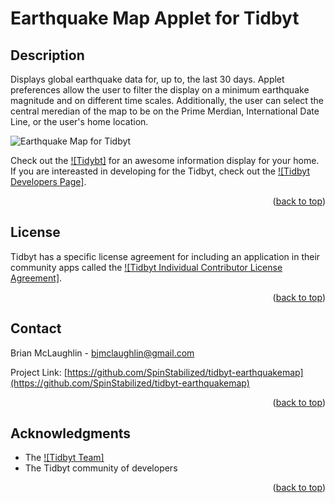 <!-- Improved compatibility of back to top link: See: https://github.com/othneildrew/Best-README-Template/pull/73 -->
<a name="readme-top"></a>

# Earthquake Map Applet for Tidbyt

## Description
Displays global earthquake data for, up to, the last 30 days. Applet preferences allow the user to filter the display on a minimum earthquake magnitude and on different time scales. Additionally, the user can select the central meredian of the map to be on the Prime Merdian, International Date Line, or the user's home location.

![Earthquake Map for Tidbyt](earthquake_map.webp)

Check out the [![Tidybt]][tidbyt-url] for an awesome information display for your home. If you are intereasted in developing for the Tidbyt, check out the [![Tidbyt Developers Page]][tidbyt-dev-url].

<p align="right">(<a href="#readme-top">back to top</a>)</p>

<!-- LICENSE -->
## License

Tidbyt has a specific license agreement for including an application in their community apps called the [![Tidbyt Individual Contributor License Agreement]][tidbyt-lic-url].

<p align="right">(<a href="#readme-top">back to top</a>)</p>

<!-- CONTACT -->
## Contact

Brian McLaughlin - bjmclaughlin@gmail.com

Project Link: [https://github.com/SpinStabilized/tidbyt-earthquakemap](https://github.com/SpinStabilized/tidbyt-earthquakemap)

<p align="right">(<a href="#readme-top">back to top</a>)</p>


<!-- ACKNOWLEDGMENTS -->
## Acknowledgments

* The [![Tidbyt Team]][tidbyt-url]
* The Tidbyt community of developers

<p align="right">(<a href="#readme-top">back to top</a>)</p>

[tidbyt-url]: https://tidbyt.com/
[tidbyt-dev-url]: https://tidbyt.dev/
[tidbyt-lic-url]: https://github.com/tidbyt/community/blob/main/docs/CLA.md